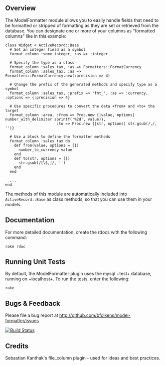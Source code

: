 ## Overview

The ModelFormatter module allows you to easily handle fields that need to be formatted or stripped
of formatting as they are set or retrieved from the database. You can designate one or more of your
columns as "formatted columns" like in this example:

    class Widget < ActiveRecord::Base
      # Set an integer field as a symbol
      format_column :some_integer, :as => :integer

      # Specify the type as a class
      format_column :sales_tax, :as => Formatters::FormatCurrency
      format_column :sales_tax, :as => Formatters::FormatCurrency.new(:precision => 4)

      # Change the prefix of the generated methods and specify type as a symbol
      format_column :sales_tax, :prefix => 'fmt_', :as => :currency, :options => {:precision => 4}

      # Use specific procedures to convert the data +from+ and +to+ the target
      format_column :area, :from => Proc.new {|value, options| number_with_delimiter sprintf('%2d', value)},
                           :to => Proc.new {|str, options| str.gsub(/,/, '')}

      # Use a block to define the formatter methods
      format_column :sales_tax do
        def from(value, options = {})
          number_to_currency value
        end
        def to(str, options = {})
          str.gsub(/[\$,]/, '')
        end
      end

      ...
    end

The methods of this module are automatically included into `ActiveRecord::Base`
as class methods, so that you can use them in your models.


## Documentation

For more detailed documentation, create the rdocs with the following command:

    rake rdoc


## Running Unit Tests

By default, the ModelFormatter plugin uses the mysql +test+ database, running on +localhost+.  To run the tests, enter the following:

    rake


## Bugs & Feedback

Please file a bug report at http://github.com/bfolkens/model-formatter/issues

[![Build Status](https://secure.travis-ci.org/bfolkens/model-formatter.png)](http://travis-ci.org/bfolkens/model-formatter)

## Credits

Sebastian Kanthak's file_column plugin - used for ideas and best practices.

